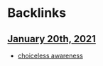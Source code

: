 
# Backlinks
## [January 20th, 2021](<January 20th, 2021.md>)
- [choiceless awareness](<choiceless awareness.md>)

